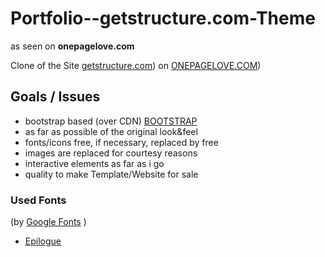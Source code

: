 # Portfolio--getstructure.com-Theme
as seen on **onepagelove.com**

Clone of the Site
[getstructure.com](https://www.getstructure.com/?ref=onepagelove))
on [ONEPAGELOVE.COM](https://onepagelove.com/))

## Goals / Issues

- bootstrap based (over CDN) [BOOTSTRAP](https://getbootstrap.com/)
- as far as possible of the original look&feel
- fonts/icons free, if necessary, replaced by free
- images are replaced for courtesy reasons
- interactive elements as far as i go
- quality to make Template/Website for sale

### Used Fonts

(by [Google Fonts](https://fonts.google.com/) )
- [Epilogue](https://fonts.google.com/specimen/Epilogue?query=epilo)
